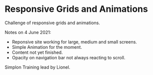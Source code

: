 # Responsive Grids and Animations

Challenge of responsive grids and animations.

Notes on 4 June 2021:

- Reponsive site working for large, medium and small screens.
- Simple Animation for the moment.
- Content not yet finished.
- Opacity on navigation bar not always reacting to scroll.

Simplon Training lead by Lionel.
